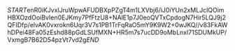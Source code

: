 $START$enR0iKJvxlJruWpwAFUDBXpPZgT4m1LXVbj6/iJ0iYUn2xMLJclQOimHBXOzdOoiBvIen0EJKmy7PfFtzU8+NAlE1p7J0eoQVTxCpdogN7Hir5LQJ9j2QFIDfp/elvAK0vxrokn6Uqr3V7s1PB1TrFqRaO5mY9K9W2+0wJKQ//v83FkAWhDPei48Fa05zEshd88pGdLSUfMXN+HR5m7s7ucDD9oMbLnxl71SDUMkUP/VxmgB7B62D54pzVt7vd2g$END$